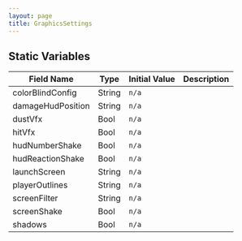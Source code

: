 ```yaml
---
layout: page
title: GraphicsSettings
---
```


## Static Variables

| Field Name | Type | Initial Value | Description |
| ------------ | ------ | --------------- | ------------- |
| colorBlindConfig | String | `n/a` |  |
| damageHudPosition | String | `n/a` |  |
| dustVfx | Bool | `n/a` |  |
| hitVfx | Bool | `n/a` |  |
| hudNumberShake | Bool | `n/a` |  |
| hudReactionShake | Bool | `n/a` |  |
| launchScreen | String | `n/a` |  |
| playerOutlines | String | `n/a` |  |
| screenFilter | String | `n/a` |  |
| screenShake | Bool | `n/a` |  |
| shadows | Bool | `n/a` |  |


